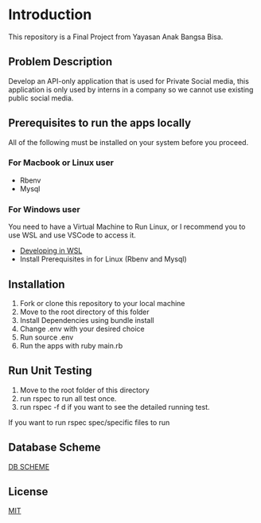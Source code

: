 # Introduction

This repository is a Final Project from Yayasan Anak Bangsa Bisa.

## Problem Description
Develop an API-only application that is used for Private Social media, this application is only used by interns in a company so we cannot use existing public social media.


## Prerequisites to run the apps locally
All of the following must be installed on your system before you proceed.
### For Macbook or Linux user
- Rbenv
- Mysql

### For Windows user
You need to have a Virtual Machine to Run Linux, or I recommend you to use WSL and use VSCode to access it. 
- [Developing in WSL](https://code.visualstudio.com/docs/remote/wsl)
- Install Prerequisites in for Linux (Rbenv and Mysql)

## Installation 
1. Fork or clone this repository to your local machine
2. Move to the root directory of this folder
3. Install Dependencies using bundle install
4. Change .env with your desired choice
5. Run source .env
6. Run the apps with ruby main.rb

## Run Unit Testing
1. Move to the root folder of this directory
2. run rspec to run all test once.
3. run rspec -f d if you want to see the detailed running test.

If you want to run rspec spec/specific files to run

## Database Scheme
[DB SCHEME](Scheme_ERD.png)

## License
[MIT](https://choosealicense.com/licenses/mit/)